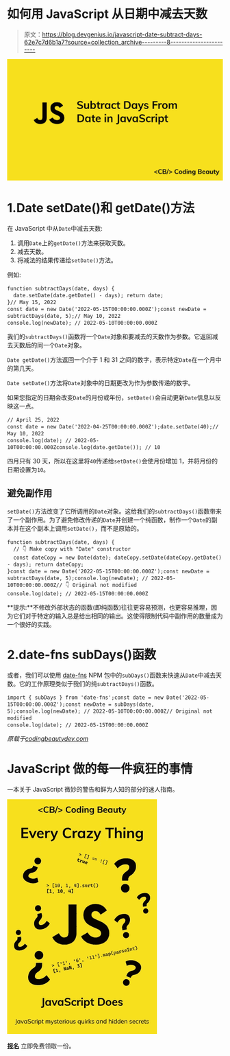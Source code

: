 # 如何用 JavaScript 从日期中减去天数

> 原文：<https://blog.devgenius.io/javascript-date-subtract-days-62e7c7d6b1a7?source=collection_archive---------8----------------------->

![](img/2a23e962deb4bf6b6890fa129f5b0be4.png)

# 1.Date setDate()和 getDate()方法

在 JavaScript 中从`Date`中减去天数:

1.  调用`Date`上的`getDate()`方法来获取天数。
2.  减去天数。
3.  将减法的结果传递给`setDate()`方法。

例如:

```
function subtractDays(date, days) {
  date.setDate(date.getDate() - days); return date;
}// May 15, 2022
const date = new Date('2022-05-15T00:00:00.000Z');const newDate = subtractDays(date, 5);// May 10, 2022
console.log(newDate); // 2022-05-10T00:00:00.000Z
```

我们的`subtractDays()`函数将一个`Date`对象和要减去的天数作为参数。它返回减去天数后的同一个`Date`对象。

`Date getDate()`方法返回一个介于 1 和 31 之间的数字，表示特定`Date`在一个月中的第几天。

`Date setDate()`方法将`Date`对象中的日期更改为作为参数传递的数字。

如果您指定的日期会改变`Date`的月份或年份，`setDate()`会自动更新`Date`信息以反映这一点。

```
// April 25, 2022
const date = new Date('2022-04-25T00:00:00.000Z');date.setDate(40);// May 10, 2022
console.log(date); // 2022-05-10T00:00:00.000Zconsole.log(date.getDate()); // 10
```

四月只有 30 天，所以在这里将`40`传递给`setDate()`会使月份增加 1，并将月份的日期设置为`10`。

## 避免副作用

`setDate()`方法改变了它所调用的`Date`对象。这给我们的`subtractDays()`函数带来了一个副作用。为了避免修改传递的`Date`并创建一个纯函数，制作一个`Date`的副本并在这个副本上调用`setDate()`，而不是原始的。

```
function subtractDays(date, days) {
  // 👇 Make copy with "Date" constructor
  const dateCopy = new Date(date); dateCopy.setDate(dateCopy.getDate() - days); return dateCopy;
}const date = new Date('2022-05-15T00:00:00.000Z');const newDate = subtractDays(date, 5);console.log(newDate); // 2022-05-10T00:00:00.000Z// 👇 Original not modified
console.log(date); // 2022-05-15T00:00:00.000Z
```

**提示:**不修改外部状态的函数(即纯函数)往往更容易预测，也更容易推理，因为它们对于特定的输入总是给出相同的输出。这使得限制代码中副作用的数量成为一个很好的实践。

# 2.date-fns subDays()函数

或者，我们可以使用 [date-fns](https://www.npmjs.com/package/date-fns) NPM 包中的`subDays()`函数来快速从`Date`中减去天数。它的工作原理类似于我们的纯`subtractDays()`函数。

```
import { subDays } from 'date-fns';const date = new Date('2022-05-15T00:00:00.000Z');const newDate = subDays(date, 5);console.log(newDate); // 2022-05-10T00:00:00.000Z// Original not modified
console.log(date); // 2022-05-15T00:00:00.000Z
```

*原载于*[*codingbeautydev.com*](https://cbdev.link/5869ce)

# JavaScript 做的每一件疯狂的事情

一本关于 JavaScript 微妙的警告和鲜为人知的部分的迷人指南。

![](img/143ee152ba78025ea8643ba5b9726a20.png)

[**报名**](https://cbdev.link/d3c4eb) 立即免费领取一份。